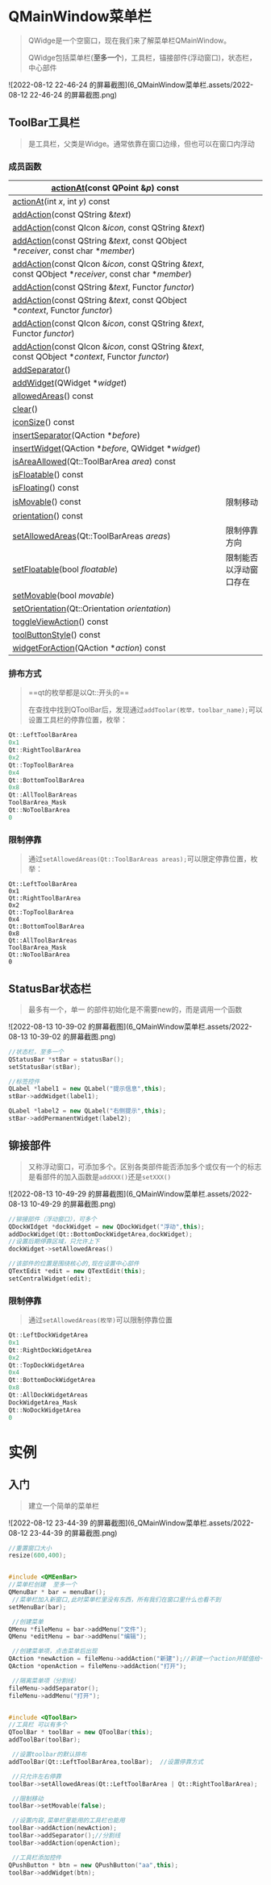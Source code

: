 # QMainWindow菜单栏

> QWidge是一个空窗口，现在我们来了解菜单栏QMainWindow。
>
> QWidge包括菜单栏(**至多一个**)，工具栏，锚接部件(浮动窗口)，状态栏，中心部件

![2022-08-12 22-46-24 的屏幕截图](6_QMainWindow菜单栏.assets/2022-08-12 22-46-24 的屏幕截图.png)

## ToolBar工具栏

> 是工具栏，父类是Widge。通常依靠在窗口边缘，但也可以在窗口内浮动

### 成员函数

| [actionAt](qtoolbar.html#actionAt)(const QPoint &*p*) const  |                        |
| ------------------------------------------------------------ | ---------------------- |
| [actionAt](qtoolbar.html#actionAt-1)(int *x*, int *y*) const |                        |
| [addAction](qtoolbar.html#addAction)(const QString &*text*)  |                        |
| [addAction](qtoolbar.html#addAction-1)(const QIcon &*icon*, const QString &*text*) |                        |
| [addAction](qtoolbar.html#addAction-2)(const QString &*text*, const QObject **receiver*, const char **member*) |                        |
| [addAction](qtoolbar.html#addAction-3)(const QIcon &*icon*, const QString &*text*, const QObject **receiver*, const char **member*) |                        |
| [addAction](qtoolbar.html#addAction-4)(const QString &*text*, Functor *functor*) |                        |
| [addAction](qtoolbar.html#addAction-5)(const QString &*text*, const QObject **context*, Functor *functor*) |                        |
| [addAction](qtoolbar.html#addAction-6)(const QIcon &*icon*, const QString &*text*, Functor *functor*) |                        |
| [addAction](qtoolbar.html#addAction-7)(const QIcon &*icon*, const QString &*text*, const QObject **context*, Functor *functor*) |                        |
| [addSeparator](qtoolbar.html#addSeparator)()                 |                        |
| [addWidget](qtoolbar.html#addWidget)(QWidget **widget*)      |                        |
| [allowedAreas](qtoolbar.html#allowedAreas-prop)() const      |                        |
| [clear](qtoolbar.html#clear)()                               |                        |
| [iconSize](qtoolbar.html#iconSize-prop)() const              |                        |
| [insertSeparator](qtoolbar.html#insertSeparator)(QAction **before*) |                        |
| [insertWidget](qtoolbar.html#insertWidget)(QAction **before*, QWidget **widget*) |                        |
| [isAreaAllowed](qtoolbar.html#isAreaAllowed)(Qt::ToolBarArea *area*) const |                        |
| [isFloatable](qtoolbar.html#floatable-prop)() const          |                        |
| [isFloating](qtoolbar.html#floating-prop)() const            |                        |
| [isMovable](qtoolbar.html#movable-prop)() const              | 限制移动               |
| [orientation](qtoolbar.html#orientation-prop)() const        |                        |
| [setAllowedAreas](qtoolbar.html#allowedAreas-prop)(Qt::ToolBarAreas *areas*) | 限制停靠方向           |
| [setFloatable](qtoolbar.html#floatable-prop)(bool *floatable*) | 限制能否以浮动窗口存在 |
| [setMovable](qtoolbar.html#movable-prop)(bool *movable*)     |                        |
| [setOrientation](qtoolbar.html#orientation-prop)(Qt::Orientation *orientation*) |                        |
| [toggleViewAction](qtoolbar.html#toggleViewAction)() const   |                        |
| [toolButtonStyle](qtoolbar.html#toolButtonStyle-prop)() const |                        |
| [widgetForAction](qtoolbar.html#widgetForAction)(QAction **action*) const |                        |






### 排布方式

> ==qt的枚举都是以Qt::开头的==
>
> 在查找中找到QToolBar后，发现通过`addToolar(枚举，toolbar_name);`可以设置工具栏的停靠位置，枚举：

```c
Qt::LeftToolBarArea
0x1
Qt::RightToolBarArea
0x2
Qt::TopToolBarArea
0x4
Qt::BottomToolBarArea
0x8
Qt::AllToolBarAreas
ToolBarArea_Mask
Qt::NoToolBarArea
0
```



### 限制停靠

> 通过`setAllowedAreas(Qt::ToolBarAreas areas);`可以限定停靠位置，枚举：

```
Qt::LeftToolBarArea
0x1
Qt::RightToolBarArea
0x2
Qt::TopToolBarArea
0x4
Qt::BottomToolBarArea
0x8
Qt::AllToolBarAreas
ToolBarArea_Mask
Qt::NoToolBarArea
0
```



## StatusBar状态栏

> 最多有一个，单一 的部件初始化是不需要new的，而是调用一个函数

![2022-08-13 10-39-02 的屏幕截图](6_QMainWindow菜单栏.assets/2022-08-13 10-39-02 的屏幕截图.png)

```c++
//状态栏，至多一个
QStatusBar *stBar = statusBar();
setStatusBar(stBar);

//标签控件
QLabel *label1 = new QLabel("提示信息",this);
stBar->addWidget(label1);

QLabel *label2 = new QLabel("右侧提示",this);
stBar->addPermanentWidget(label2);
```



## 铆接部件

> 又称浮动窗口，可添加多个。区别各类部件能否添加多个或仅有一个的标志是看部件的加入函数是`addXXX()`还是`setXXX()`

![2022-08-13 10-49-29 的屏幕截图](6_QMainWindow菜单栏.assets/2022-08-13 10-49-29 的屏幕截图.png)

```c++
//铆接部件（浮动窗口），可多个
QDockWIdget *dockWidget = new QDockWidget("浮动",this);
addDockWidget(Qt::BottomDockWidgetArea,dockWidget);
//设置后期停靠区域，只允许上下
dockWidget->setAllowedAreas()

//该部件的位置是围绕核心的,现在设置中心部件
QTextEdit *edit = new QTextEdit(this);
setCentralWidget(edit);
```



### 限制停靠

> 通过`setAllowedAreas(枚举)`可以限制停靠位置

```c
Qt::LeftDockWidgetArea
0x1
Qt::RightDockWidgetArea
0x2
Qt::TopDockWidgetArea
0x4
Qt::BottomDockWidgetArea
0x8
Qt::AllDockWidgetAreas
DockWidgetArea_Mask
Qt::NoDockWidgetArea
0
```







# 实例

## 入门

> 建立一个简单的菜单栏



![2022-08-12 23-44-39 的屏幕截图](6_QMainWindow菜单栏.assets/2022-08-12 23-44-39 的屏幕截图.png)

```c++
//重置窗口大小
resize(600,400);


#include <QMEenBar>
//菜单栏创建  至多一个
QMenuBar * bar = menuBar();
 //菜单栏加入新窗口,此时菜单栏里没有东西，所有我们在窗口里什么也看不到
setMenuBar(bar);

 //创建菜单
QMenu *fileMenu = bar->addMenu("文件");
QMenu *editMenu = bar->addMenu("编辑");

 //创建菜单项，点击菜单后出现
QAction *newAction = fileMenu->addAction("新建");//新建一个action并赋值给一个action变量
QAction *openAction = fileMenu->addAction("打开");

 //隔离菜单项（分割线）
fileMenu->addSeparator();
fileMenu->addMenu("打开");


#include <QToolBar>
//工具栏 可以有多个
QToolBar * toolBar = new QToolBar(this);
addToolBar(toolBar);

 //设置toolbar的默认排布
addToolBar(Qt::LeftToolBarArea,toolBar);  //设置停靠方式

 //只允许左右停靠
toolBar->setAllowedAreas(Qt::LeftToolBarArea | Qt::RightToolBarArea);

 //限制移动
toolBar->setMovable(false);

 //设置内容,菜单栏里能用的工具栏也能用
toolBar->addAction(newAction);
toolBar->addSeparator();//分割线
toolBar->addAction(openAction);

 //工具栏添加控件
QPushButton * btn = new QPushButton("aa",this);
toolBar->addWidget(btn);
```





